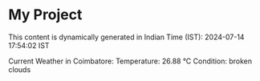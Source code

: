 # My Project

This content is dynamically generated in Indian Time (IST): 2024-07-14 17:54:02 IST


Current Weather in Coimbatore:
Temperature: 26.88 °C
Condition: broken clouds
